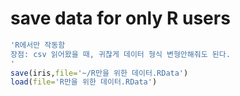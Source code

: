 # save data for only R users
```r
'R에서만 작동함
장점: csv 읽어왔을 때, 귀찮게 데이터 형식 변형안해줘도 된다.
'
save(iris,file='~/R만을 위한 데이터.RData')
load(file='R만을 위한 데이터.RData')
```
